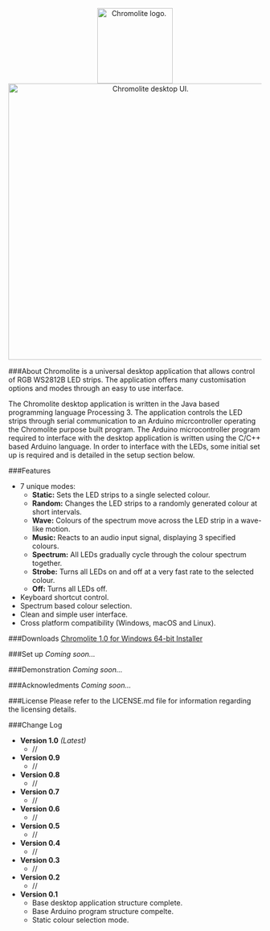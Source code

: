 <p align="center"><img src="http://i.imgur.com/07zs70m.png" height="150"alt="Chromolite logo.">
</br>
<img src="http://i.imgur.com/LP5VDhT.png" height="550" alt="Chromolite desktop UI.">
</p>
###About
Chromolite is a universal desktop application that allows control of RGB WS2812B LED strips. The application offers many customisation options and modes through an easy to use interface.

The Chromolite desktop application is written in the Java based programming language Processing 3. The application controls the LED strips through serial communication to an Arduino micrcontroller operating the Chromolite purpose built program. The Arduino microcontroller program required to interface with the desktop application is written using the C/C++ based Arduino language. In order to interface with the LEDs, some initial set up is required and is detailed in the setup section below.

###Features
* 7 unique modes:
  * <b>Static:</b> Sets the LED strips to a single selected colour.
  * <b>Random:</b> Changes the LED strips to a randomly generated colour at short intervals.
  * <b>Wave:</b> Colours of the spectrum move across the LED strip in a wave-like motion.
  * <b>Music:</b> Reacts to an audio input signal, displaying 3 specified colours.
  * <b>Spectrum:</b> All LEDs gradually cycle through the colour spectrum together.
  * <b>Strobe:</b> Turns all LEDs on and off at a very fast rate to the selected colour.
  * <b>Off:</b> Turns all LEDs off.
* Keyboard shortcut control.
* Spectrum based colour selection.
* Clean and simple user interface.
* Cross platform compatibility (Windows, macOS and Linux).

###Downloads
[Chromolite 1.0 for Windows 64-bit Installer](https://drive.google.com/uc?export=download&confirm=c__-&id=0B8TU7kUyeVimMVc3UkNJRDVicm8)

###Set up
<i>Coming soon...</i>

###Demonstration
<i>Coming soon...</i>

###Acknowledments
<i>Coming soon...</i>

###License
Please refer to the LICENSE.md file for information regarding the licensing details.

###Change Log
* <b>Version 1.0</b> <i>(Latest)</i>
  * //
* <b>Version 0.9</b>
  * //
* <b>Version 0.8</b>
  * //
* <b>Version 0.7</b>
  * //
* <b>Version 0.6</b>
  * //
* <b>Version 0.5</b>
  * //
* <b>Version 0.4</b>
  * //
* <b>Version 0.3</b>
  * //
* <b>Version 0.2</b>
  * //
* <b>Version 0.1</b>
  * Base desktop application structure complete.
  * Base Arduino program structure compelte.
  * Static colour selection mode.
